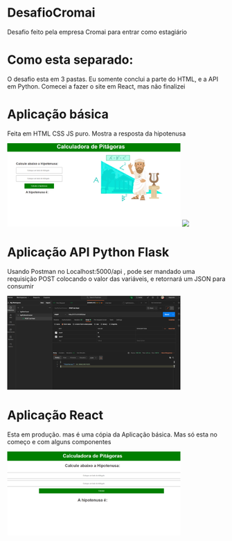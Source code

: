 # DesafioCromai
Desafio feito pela empresa Cromai para entrar como estagiário


# Como esta separado:

O desafio esta em 3 pastas. Eu somente conclui a parte do HTML, e a API em Python. Comecei a fazer o site em React, mas não finalizei

# Aplicação básica

Feita em HTML CSS JS puro. Mostra a resposta da hipotenusa

<img src="/HtmlCssJS/Captura.PNG" width="400"> <img src="/HtmlCssJS/Captura1.PNG" width="400"> 

# Aplicação API Python Flask

Usando Postman no Localhost:5000/api , pode ser mandado uma requisição POST colocando o valor das variáveis, e retornará um JSON para consumir

<img src="/ApiPython/Captura.PNG" width="400">

# Aplicação React

Esta em produção. mas é uma cópia da Aplicação básica. Mas só esta no começo e com alguns componentes


<img src="/cal_pitagoras_react/Captura.PNG" width="400">

